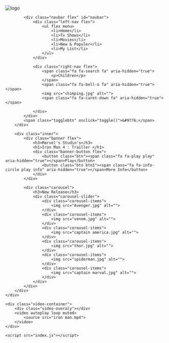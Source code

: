 <!DOCTYPE html>
<html lang="en">
<head>
    <meta charset="UTF-8">
    <meta name="viewport" content="width=device-width, initial-scale=1.0">
    <title>Netflix Clone</title>
    <link rel="stylesheet" href="http://cdnjs.cloudflare.com/ajax/libs/fontawesome/4.7.0/css/font-awesome.min.css"/>
    <link
        href="https://fonts.googleapis.com/css2?family=Montserrat:wght@100;200;300;400;500;600;700;800;900&display=swap"
        rel="stylesheet">
    <link rel="stylesheet" href="style.css">
    
<body>
    <div class="container">
        <div class="navigation flex">
            <div class="logo">
                <img src="logo.png" alt="logo">
            </div>
            
            <div class="navbar flex" id="navbar">
                <div class="left-nav flex">
                    <ul flex menu>
                        <li>Home</li>
                        <li>Tv Shows</li>
                        <li>Movies</li>
                        <li>New & Populer</li>
                        <li>My List</li>
                    </ul>
                </div>

                <div class="right-nav flex">
                    <span class="fa fa-search fa" aria-hidden="true">
                        <p>Children</p>
                    </span>
                    <span class="fa fa-bell-o fa" aria-hidden="true"></span>
                    <img src="chimping.jpg" alt="">
                    <span class="fa fa-caret-down fa" aria-hidden="true"></span>  
                   
                </div>
            </div>
            <span class="togglebtn" onclick="toggle()">&#9776;</span>
        </div>

        <div class="inner">
            <div class="banner flex">
                <h3>Marvel's Studio's</h3>
                <h1>Iron Man 4 : Trailler </h1>
                <div class="banner-button flex">
                    <button class="btn"><span class="fa fa-play play" aria-hidden="true"></span>Play</button>
                    <button class="btn btn1"><span class="fa fa-info-circle play info" aria-hidden="true"></span>More Info</button>
                </div>
            </div>

            <div class="carousel">
                <h3>New Release</h3>
                <div class="carousel-slider">
                    <div class="carousel-items">
                        <img src="Avenger.jpg" alt="">
                    </div>
                    <div class="carousel-items">
                        <img src="venom.jpg" alt="">
                    </div>
                    <div class="carousel-items">
                        <img src="captain america.jpg" alt="">
                    </div>
                    <div class="carousel-items">
                        <img src="thor.jpg" alt="">
                    </div>
                    <div class="carousel-items">
                        <img src="spiderman.jpg" alt="">
                    </div>
                    <div class="carousel-items">
                        <img src="captain marval.jpg" alt="">
                    </div>
                </div>
            </div>
        </div>
    </div>

    <div class="video-container">
        <div class="video-overaly"></div>
        <video autoplay loop muted>
            <source src="iron man.mp4">
        </video>
    </div>

    <script src="index.js"></script>
</body>
</html>
